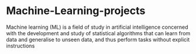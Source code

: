 # Machine-Learning-projects
Machine learning (ML) is a field of study in artificial intelligence concerned with the development and study of statistical algorithms that can learn from data and generalise to unseen data, and thus perform tasks without explicit instructions
